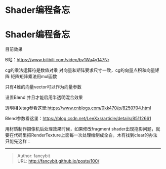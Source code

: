# Shader编程备忘

<div class="header"><h1 class="single-title animate__animated animate__pulse animate__faster">Shader编程备忘</h1></div>

<div class="content" id="content"><p>目前效果</p><p>B站：<!-- raw HTML omitted --><a href="https://www.bilibili.com/video/bv1Wa4y147Nr" target="_blank" rel="external nofollow noopener noreferrer">https://www.bilibili.com/video/bv1Wa4y147Nr</a><!-- raw HTML omitted --></p><p>cg的乘法运算符是数值对乘 对向量和矩阵要求尺寸一致，cg的向量点积和向量矩阵 矩阵矩阵乘法用mul函数</p><p>只有4维的向量vector可以作为向量参数&nbsp;</p><p>设置Blend 并且才能启用半透明混合效果</p><p>透明相关tag参看这里:<!-- raw HTML omitted --><a href="https://www.cnblogs.com/0kk470/p/8250704.html" target="_blank" rel="external nofollow noopener noreferrer">https://www.cnblogs.com/0kk470/p/8250704.html</a><!-- raw HTML omitted --></p><p>Blend参数看这里：<!-- raw HTML omitted --><a href="https://blog.csdn.net/LeeXxs/article/details/85112661" target="_blank" rel="external nofollow noopener noreferrer">https://blog.csdn.net/LeeXxs/article/details/85112661</a><!-- raw HTML omitted --></p><p>用材质制作摄像机后处理效果时候，如果修改fragment shader出现拖影问题，就要在代码里把RenderTexture上面每一次处理绘制成全白，木有找到clear的办法只能先这样：</p><!-- raw HTML omitted --><!-- raw HTML omitted --><!-- raw HTML omitted --></div>



---

> Author: fancybit  
> URL: http://fancybit.github.io/posts/100/  

